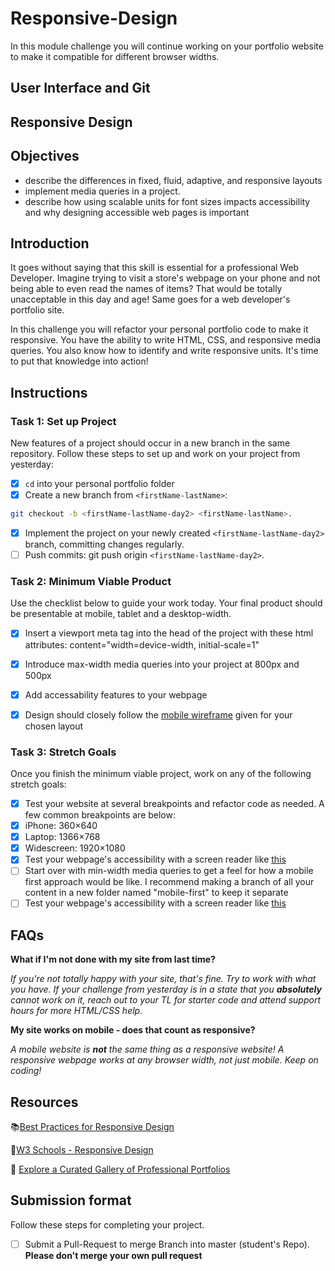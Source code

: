 # Responsive-Design

In this module challenge you will continue working on your portfolio website to make it compatible for different browser widths.

## User Interface and Git

## Responsive Design

## Objectives

- describe the differences in fixed, fluid, adaptive, and responsive layouts
- implement media queries in a project.
- describe how using scalable units for font sizes impacts accessibility and why designing accessible web pages is important

## Introduction

It goes without saying that this skill is essential for a professional Web Developer. Imagine trying to visit a store's webpage on your phone and not being able to even read the names of items? That would be totally unacceptable in this day and age! Same goes for a web developer's portfolio site.

In this challenge you will refactor your personal portfolio code to make it responsive. You have the ability to write HTML, CSS, and responsive media queries. You also know how to identify and write responsive units. It's time to put that knowledge into action!

## Instructions

### Task 1: Set up Project

New features of a project should occur in a new branch in the same repository. Follow these steps to set up and work on your project from yesterday:

- [X] `cd` into your personal portfolio folder
- [X] Create a new branch from `<firstName-lastName>`:

```bash
git checkout -b <firstName-lastName-day2> <firstName-lastName>.
```

- [X] Implement the project on your newly created `<firstName-lastName-day2>` branch, committing changes regularly.
- [ ] Push commits: git push origin `<firstName-lastName-day2>`.

### Task 2: Minimum Viable Product

Use the checklist below to guide your work today. Your final product should be presentable at mobile, tablet and a desktop-width.

- [X] Insert a viewport meta tag into the head of the project with these html attributes: content="width=device-width, initial-scale=1"
- [X] Introduce max-width media queries into your project at 800px and 500px
- [X] Add accessability features to your webpage
- [X] Design should closely follow the [mobile wireframe](Wireframes/) given for your chosen layout


### Task 3: Stretch Goals

Once you finish the minimum viable project, work on any of the following stretch goals:

- [X]  Test your website at several breakpoints and refactor code as needed. A few common breakpoints are below:
  - [X]  iPhone: 360×640
  - [X]  Laptop: 1366×768
  - [X]  Widescreen: 1920×1080
- [X] Test your webpage's accessibility with a screen reader like [this](https://support.google.com/accessibility/answer/7031755?hl=en)
- [ ] Start over with min-width media queries to get a feel for how a mobile first approach would be like. I recommend making a branch of all your content in a new folder named "mobile-first" to keep it separate
- [ ] Test your webpage's accessibility with a screen reader like [this](https://support.google.com/accessibility/answer/7031755?hl=en)

## FAQs

**What if I'm not done with my site from last time?**

*If you're not totally happy with your site, that's fine. Try to work with what you have. If your challenge from yesterday is in a state that you **absolutely** cannot work on it, reach out to your TL for starter code and attend support hours for more HTML/CSS help.*

**My site works on mobile - does that count as responsive?**

*A mobile website is **not** the same thing as a responsive website! A responsive webpage works at any browser width, not just mobile. Keep on coding!*

## Resources

📚[Best Practices for Responsive Design](https://www.browserstack.com/guide/responsive-design-breakpoints)

🤝[W3 Schools - Responsive Design](https://www.w3schools.com/html/html_responsive.asp)

👀 [Explore a Curated Gallery of Professional Portfolios](https://wpamelia.com/portfolio-websites/#webdev)

## Submission format

Follow these steps for completing your project.

- [ ] Submit a Pull-Request to merge <firstName-lastName> Branch into master (student's  Repo). **Please don't merge your own pull request**

